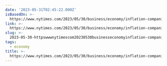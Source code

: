 ```yaml
---
date: '2023-05-31T02:45:22.000Z'
isBasedOn: >-
  https://www.nytimes.com/2023/05/30/business/economy/inflation-companies-profits-higher-prices.html?smtyp=cur&smid=tw-nytimes
link: >-
  https://www.nytimes.com/2023/05/30/business/economy/inflation-companies-profits-higher-prices.html?smtyp=cur&smid=tw-nytimes
slug: >-
  2023-05-30-httpswwwnytimescom20230530businesseconomyinflation-companies-profits-higher-priceshtmlsmtypcurandsmidtw-nytimes
tags:
  - economy
title: >-
  https://www.nytimes.com/2023/05/30/business/economy/inflation-companies-profits-higher-prices.html?smtyp=cur&smid=tw-nytimes
---
```


